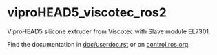 # viproHEAD5_viscotec_ros2

   ViproHEAD5 silicone extruder from Viscotec with Slave module EL7301.

Find the documentation in [doc/userdoc.rst](doc/userdoc.rst) or on [control.ros.org](https://control.ros.org/master/doc/ros2_control_demos/example_10/doc/userdoc.html).
